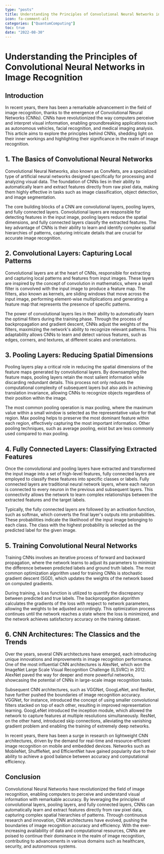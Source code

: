 ```yaml
---
type: "posts"
title: Understanding the Principles of Convolutional Neural Networks in Image Recognition
icon: fa-comment-alt
categories: ["QuantumComputing"]
toc: true
date: "2022-08-30"
---
```




# Understanding the Principles of Convolutional Neural Networks in Image Recognition

## Introduction

In recent years, there has been a remarkable advancement in the field of image recognition, thanks to the emergence of Convolutional Neural Networks (CNNs). CNNs have revolutionized the way computers perceive and interpret visual information, enabling groundbreaking applications such as autonomous vehicles, facial recognition, and medical imaging analysis. This article aims to explore the principles behind CNNs, shedding light on their inner workings and highlighting their significance in the realm of image recognition.

## 1. The Basics of Convolutional Neural Networks

Convolutional Neural Networks, also known as ConvNets, are a specialized type of artificial neural networks designed specifically for processing and analyzing visual data. The foundation of CNNs lies in their ability to automatically learn and extract features directly from raw pixel data, making them highly effective in tasks such as image classification, object detection, and image segmentation.

The core building blocks of a CNN are convolutional layers, pooling layers, and fully connected layers. Convolutional layers are responsible for detecting features in the input image, pooling layers reduce the spatial dimensions, and fully connected layers classify the extracted features. The key advantage of CNNs is their ability to learn and identify complex spatial hierarchies of patterns, capturing intricate details that are crucial for accurate image recognition.

## 2. Convolutional Layers: Capturing Local Patterns

Convolutional layers are at the heart of CNNs, responsible for extracting and capturing local patterns and features from input images. These layers are inspired by the concept of convolution in mathematics, where a small filter is convolved with the input image to produce a feature map. The filters, also known as kernels, are sliding windows that move across the input image, performing element-wise multiplications and generating a feature map that represents the presence of specific patterns.

The power of convolutional layers lies in their ability to automatically learn the optimal filters during the training phase. Through the process of backpropagation and gradient descent, CNNs adjust the weights of the filters, maximizing the network's ability to recognize relevant patterns. This adaptability allows CNNs to learn and detect various features, such as edges, corners, and textures, at different scales and orientations.

## 3. Pooling Layers: Reducing Spatial Dimensions

Pooling layers play a critical role in reducing the spatial dimensions of the feature maps generated by convolutional layers. By downsampling the feature maps, pooling layers retain the most salient information while discarding redundant details. This process not only reduces the computational complexity of subsequent layers but also aids in achieving translation invariance, allowing CNNs to recognize objects regardless of their position within the image.

The most common pooling operation is max pooling, where the maximum value within a small window is selected as the representative value for that region. Max pooling helps to preserve the most dominant feature within each region, effectively capturing the most important information. Other pooling techniques, such as average pooling, exist but are less commonly used compared to max pooling.

## 4. Fully Connected Layers: Classifying Extracted Features

Once the convolutional and pooling layers have extracted and transformed the input image into a set of high-level features, fully connected layers are employed to classify these features into specific classes or labels. Fully connected layers are traditional neural network layers, where each neuron is connected to every neuron in the previous and subsequent layers. This connectivity allows the network to learn complex relationships between the extracted features and the target labels.

Typically, the fully connected layers are followed by an activation function, such as softmax, which converts the final layer's outputs into probabilities. These probabilities indicate the likelihood of the input image belonging to each class. The class with the highest probability is selected as the predicted label for the given image.

## 5. Training Convolutional Neural Networks

Training CNNs involves an iterative process of forward and backward propagation, where the network learns to adjust its parameters to minimize the difference between predicted labels and ground truth labels. The most common optimization algorithm used for training CNNs is stochastic gradient descent (SGD), which updates the weights of the network based on computed gradients.

During training, a loss function is utilized to quantify the discrepancy between predicted and true labels. The backpropagation algorithm calculates the gradients of the loss with respect to network parameters, allowing the weights to be adjusted accordingly. This optimization process continues until the network reaches a state where the loss is minimized, and the network achieves satisfactory accuracy on the training dataset.

## 6. CNN Architectures: The Classics and the Trends

Over the years, several CNN architectures have emerged, each introducing unique innovations and improvements in image recognition performance. One of the most influential CNN architectures is AlexNet, which won the ImageNet Large Scale Visual Recognition Challenge (ILSVRC) in 2012. AlexNet paved the way for deeper and more powerful networks, showcasing the potential of CNNs in large-scale image recognition tasks.

Subsequent CNN architectures, such as VGGNet, GoogLeNet, and ResNet, have further pushed the boundaries of image recognition accuracy. VGGNet, for instance, introduced the concept of using smaller convolutional filters stacked on top of each other, resulting in improved representation learning. GoogLeNet introduced the inception module, which allowed the network to capture features at multiple resolutions simultaneously. ResNet, on the other hand, introduced skip connections, alleviating the vanishing gradient problem and enabling the training of extremely deep networks.

In recent years, there has been a surge in research on lightweight CNN architectures, driven by the demand for real-time and resource-efficient image recognition on mobile and embedded devices. Networks such as MobileNet, ShuffleNet, and EfficientNet have gained popularity due to their ability to achieve a good balance between accuracy and computational efficiency.

## Conclusion

Convolutional Neural Networks have revolutionized the field of image recognition, enabling computers to perceive and understand visual information with remarkable accuracy. By leveraging the principles of convolutional layers, pooling layers, and fully connected layers, CNNs can automatically learn and extract features directly from raw pixel data, capturing complex spatial hierarchies of patterns. Through continuous research and innovation, CNN architectures have evolved, pushing the boundaries of image recognition accuracy and efficiency. With the ever-increasing availability of data and computational resources, CNNs are poised to continue their dominance in the realm of image recognition, contributing to advancements in various domains such as healthcare, security, and autonomous systems.